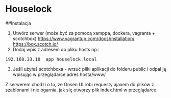 # Houselock

##Instalacja 

1. Utwórz serwer (może być za pomocą xamppa, dockera, vagranta + scotchbox)
https://www.vagrantup.com/docs/installation/
https://box.scotch.io/ 
2. Dodaj wpis z adresem do pliku hosts np.:
<pre>
192.168.33.10  app_houselock.local
</pre>
3. Jeśli użyłeś scotchboxa - wrzuć pliki aplikacji do folderu public i odpal ją wpisując w przeglądarce adres hosta/www/

Z serwerem chodzi o to, że Onsen UI robi requesty ajaxem do plików z szablonami i nie ogarnia, jak się otworzy plik index.html w przeglądarce. 




